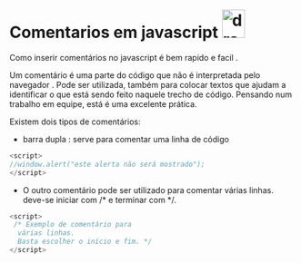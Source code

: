 # Comentarios em javascript  <img src="https://upload.wikimedia.org/wikipedia/commons/thumb/d/d4/Javascript-shield.svg/397px-Javascript-shield.svg.png" alt="drawing" width="40" height="50"/>

Como inserir comentários no javascript é bem rapido e facil .
 
Um comentário é uma parte do código que não é interpretada pelo navegador . Pode ser utilizada, também para colocar textos que ajudam a identificar o que está sendo feito naquele trecho de código. Pensando num trabalho em equipe, está é uma excelente prática. 

Existem dois tipos de comentários: 

- barra dupla : serve para comentar uma linha de código
~~~javascript
<script>
//window.alert("este alerta não será mostrado");
</script>
~~~~
- O outro comentário pode ser utilizado para comentar várias linhas. deve-se iniciar com /* e terminar com */.
~~~javascript
<script>
 /* Exemplo de comentário para
  várias linhas.
  Basta escolher o início e fim. */
</script>
~~~~

